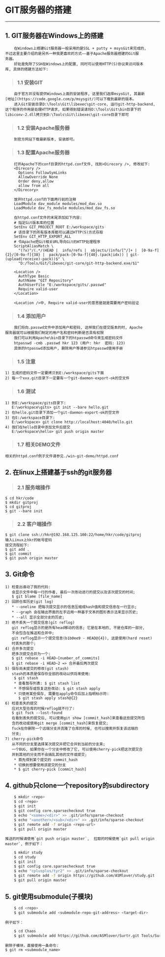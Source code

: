 # **GIT服务器的搭建** #
***

## **1. GIT服务器在Windows上的搭建** ##
        在Windows上搭建Git服务器一般采用的是SSL + putty + msysGit来完成的,
    不过这里主要介绍的是另外一种我更喜欢的方式——基于Apache服务器搭建的Git服
    务器。
        好处是免除了SSH在Windows上的配置, 同时可以使用HTTP(S)协议来访问版本
    库, 具体的搭建方法如下:
> ### **1.1 安装GIT** ###
        由于官方并没有提供Windows上面的安装程序, 这里我们选择msysGit, 其最新
    [地址](https://code.google.com/p/msysgit/)可以下载到最新的版本。
        进入Git安装目录D:\Tools\Git\libexec\git-core, 运行git-http-backend,
    这个程序的作用是处理HTTP请求, 如果得到错误请将D:\Tools\Git\bin目录下的
    libiconv-2.dll拷贝到D:\Tools\Git\libexec\git-core目录下即可
> ### **1.2 安装Apache服务器** ###
        到官方网站下载最新版本, 安装即可。
> ### **1.3 配置Apache服务器** ###
        打开Apache下的conf目录的httpd.conf文件, 找到<Direcory />, 修改如下:
        <Direcory />
          Options FollowSymLinks
          AllowOverride None
          Order deny,allow
          allow from all
        </Direcory>
>
        放开httpd.conf的下面两行前的注释
        LoadModule dav_module modules/mod_dav.so
        LoadModule dav_fs_module modules/mod_dav_fs.so
>
        在httpd.conf文件的末尾添加如下内容:
        # 指定Git版本库的位置
        SetEnv GIT_PROJECT_ROOT E:/workspace/gits
        # 该目录下的所有版本库都可以通过HTTP(S)方式存取
        SetEnv GIT_HTTP_EXPORT_ALL
        # 令Apache把Git相关URL导向Git的HTTP处理程序
        ScriptAliasMatch \
          "(?x)^/(.*/(HEAD |  info/refs |  objects/(info/[^/]+ |  [0-9a-f]{2}/[0-9a-f]{38} |  pack/pack-[0-9a-f]{40}.(pack|idx)) | git-(upload|receive)-pack))$" \
          "D:/Tools/Git/libexec/git-core/git-http-backend.exe/$1"
>
        <Location />
          AuthType Basic
          AuthName "GIT Repository"
          AuthUserFile "E:/workspace/gits/.passwd"
          Require valid-user
        </Location>
>
>
        <Location />中, Require valid-user的意思是就是需要用户密码验证
> ### **1.4 添加用户** ###
        我们将向.passwd文件中添加用户和密码, 这样我们在提交版本的时, Apache
    服务器就可以根据我们制定的用户名和密码判断是否具有权限
        我们可以利用Apache\bin目录下的htpasswd命令来生成密码文件
        htpasswd -cmb .passwd hkr 123 (用户: hkr  密码: 123)
        具体的htpasswd添加用户, 删除用户等请参见htpasswd使用手册
> ### **1.5 注意** ###
    1) 生成的密码文件一定要拷贝到E:/workspace/gits下面
    2) 每一个xxx.git目录下一定要有一个git-daemon-export-ok的空文件
> ### **1.6 测试** ###
    1) 到E:/workspace/gits目录下:
       E:\workspace\gits> git init --bare hello.git
    2) 在hello.git目录下添加一个git-daemon-export-ok的空文件
    3) 在E:/workspace目录下:
       E:\workspace> git clone http://localhost:4040/hello.git
    4) 我们在hello目录中添加文件后提交
       E:\workspace\hello> git push origin master
> ### **1.7 相关DEMO文件** ###
    相关的httpd.conf例子文件请参见./win-git-demo/httpd.conf





## **2. 在linux上搭建基于ssh的git服务器**
> ### **2.1 服务端操作**
    $ cd hkr/code
    $ mkdir gitproj
    $ cd gitproj
    $ git --bare init
> ### **2.2 客户端操作**
    $ git clone ssh://hkr@192.168.125.100:22/home/hkr/code/gitproj
    输入Linux上hkr的帐号密码
    提交流程如下:
    $ git add .
    $ git commit
    $ git push origin master



## **3. Git命令**
    1) 检查出谁动了我的代码:
       会显示文件中每一行的作者, 最后一次改动进行的提交以及该次提交的时间;
       $ git blame [file_name]
    2) 回顾仓库历史(git log)
       * --oneline 把每次提交显示的信息压缩成hash值和提交信息在一行显示;
       * --graph 会在输出界面的左手边用一种基于文本的图形表示法来显示历史;
       * --all 显示全部分支的历史;
    3) 绝不丢失一个提交信息(git reflog)
       git reflog显示的是所有head移动的信息; 它是在本地的, 不是仓库的一部分,
       不会包含在推送和合并中;
       git reflog显示一个提交信息(b1b0ee9 - HEAD@{4}), 这是使用(hard reset)
       时丢失的那个;
    4) 合并多次提交
       把多次提交合并为一个:
       $ git rebase -i HEAD~[number_of_commits]
       $ git rebase -i HEAD~2 => 合并最后两次提交
    5) 保存尚未提交的修改(git stash)
       stash的本质是保存你全部的改动以供将来使用:
        $ git stash
        * 查看暂存列表: $ git stash list
        * 不想保存或恢复这些改动: $ git stash apply
        * 只使用某些保存, 需要在apply命令后加上指明标示符:
          $ git stash apply stash@{2}
    6) 检查丢失的提交
       应对大型仓库的时候reflog就不行了:
       $ git fsck --lost-found
       在看到丢失的提交后, 可以使用git show [commit_hash]来查看这些提交所包
       含的改动或使用git merge [commit_hash]来恢复提交;
       fsck在你删除一个远端分支并克隆了仓库的时候, 也可以搜索并恢复该远端的
       分支;
    7) cherry-pick命令
       从不同的分支里选择某次提交并把它合并到当前的分支来;
       一个BUG, 如果你在一个分支中修改了它, 可以使用cherry-pick把这次提交合
       并到其他的分支而不会搞乱其他的文件或提交;
        * 首先得到某个提交的 commit_hash
        * 切换到想要使用该提交的分支
        * $ git cherry-pick [commit_hash]

## **4. github只clone一个repository的subdirectory**
``` bash
    $ mkdir <repo>
    $ cd <repo>
    $ git init
    $ git config core.sparsecheckout true
    $ echo "<some>/<dir>" >> .git/info/sparse-checkout
    $ echo "<another>/<sub>/<dir>" >> .git/info/sparse-checkout
    $ git remote add -f origin <repo-url>
    $ git pull origin master
```
    推送的时候请使用`git push origin master`,  拉取的时候使用`git pull origin master`, 例子如下：
``` bash
    $ mkdir study
    $ cd study
    $ git init
    $ git config core.sparsecheckout true
    $ echo "cplusplus/tyr2" >> .git/info/sparse-checkout
    $ git remote add -f origin https://github.com/ASMlover/study.git
    $ git pull origin master
```

## **5. git使用submodule(子模块)**
``` bash
    $ cd <repo>
    $ git submodule add <submodule-repo-git-address> <target-dir>
```
    例子如下：
``` bash
    $ cd Chaos
    $ git submodule add https://github.com/ASMlover/Surtr.git Tools/Surtr
```

    删除子模块，直接使用一条命令:
    $ git rm <submodule_name>
